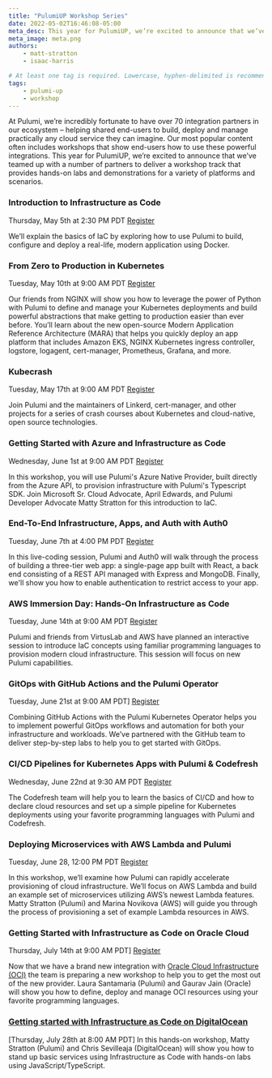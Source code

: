 ```yaml
---
title: "PulumiUP Workshop Series"
date: 2022-05-02T16:46:08-05:00
meta_desc: This year for PulumiUP, we’re excited to announce that we’ve teamed up with a number of partners to deliver a workshop track!
meta_image: meta.png
authors:
    - matt-stratton
    - isaac-harris

# At least one tag is required. Lowercase, hyphen-delimited is recommended.
tags:
    - pulumi-up
    - workshop
---
```


At Pulumi, we’re incredibly fortunate to have over 70 integration partners in our ecosystem – helping shared end-users to build, deploy and manage practically any cloud service they can imagine. Our most popular content often includes workshops that show end-users how to use these powerful integrations. This year for PulumiUP, we’re excited to announce that we’ve teamed up with a number of partners to deliver a workshop track that provides hands-on labs and demonstrations for a variety of platforms and scenarios.

<!--more-->
### Introduction to Infrastructure as Code

Thursday, May 5th at 2:30 PM PDT 
[Register](https://www.pulumi.com/resources/introduction-to-infrastructure-as-code)

We’ll explain the basics of IaC by exploring how to use Pulumi to build, configure and deploy a real-life, modern application using Docker.

### From Zero to Production in Kubernetes

Tuesday, May 10th at 9:00 AM PDT 
[Register](https://www.pulumi.com/resources/from-zero-to-production-in-kubernetes)

Our friends from NGINX will show you how to leverage the power of Python with Pulumi to define and manage your Kubernetes deployments and build powerful abstractions that make getting to production easier than ever before. You’ll learn about the new open-source Modern Application Reference Architecture (MARA) that helps you quickly deploy an app platform that includes Amazon EKS, NGINX Kubernetes ingress controller, logstore, logagent, cert-manager, Prometheus, Grafana, and more.

### Kubecrash

Tuesday, May 17th at 9:00 AM PDT 
[Register](https://www.kubecrash.io/?utm_campaign=pulumiup-2022&utm_source=web&utm_medium=partners&utm_content=pulumi)

Join Pulumi and the maintainers of Linkerd, cert-manager, and other projects for a series of crash courses about Kubernetes and cloud-native, open source technologies.

### Getting Started with Azure and Infrastructure as Code

Wednesday, June 1st at 9:00 AM PDT
[Register](https://www.pulumi.com/resources/getting-started-with-azure-native)

In this workshop, you will use Pulumi's Azure Native Provider, built directly from the Azure API, to provision infrastructure with Pulumi's Typescript SDK. Join Microsoft Sr. Cloud Advocate, April Edwards, and Pulumi Developer Advocate Matty Stratton for this introduction to IaC.

### End-To-End Infrastructure, Apps, and Auth with Auth0

Tuesday, June 7th at 4:00 PM PDT
[Register](https://www.pulumi.com/resources/end-to-end-infrastructure-apps-and-auth-with-pulumi-and-auth0)

In this live-coding session, Pulumi and Auth0 will walk through the process of building a three-tier web app: a single-page app built with React, a back end consisting of a REST API managed with Express and MongoDB. Finally, we'll show you how to enable authentication to restrict access to your app.

### AWS Immersion Day: Hands-On Infrastructure as Code

Tuesday, June 14th at 9:00 AM PDT
[Register](https://www.pulumi.com/resources/aws-immersion-day-hands-on-infrastructure-as-code)

Pulumi and friends from VirtusLab and AWS have planned an interactive session to introduce IaC concepts using familiar programming languages to provision modern cloud infrastructure. This session will focus on new Pulumi capabilities.

### GitOps with GitHub Actions and the Pulumi Operator

Tuesday, June 21st at 9:00 AM PDT]
[Register](https://www.pulumi.com/resources/gitops-with-github-actions-and-the-pulumi-operator)

Combining GitHub Actions with the Pulumi Kubernetes Operator helps you to implement powerful GitOps workflows and automation for both your infrastructure and workloads. We’ve partnered with the GitHub team to deliver step-by-step labs to help you to get started with GitOps.

### CI/CD Pipelines for Kubernetes Apps with Pulumi & Codefresh

Wednesday, June 22nd at 9:30 AM PDT
[Register](https://www.pulumi.com/resources/ci-cd-pipelines-for-kubernetes-apps-with-codefresh)

The Codefresh team will help you to learn the basics of CI/CD and how to declare cloud resources and set up a simple pipeline for Kubernetes deployments using your favorite programming languages with Pulumi and Codefresh.

### Deploying Microservices with AWS Lambda and Pulumi

Tuesday, June 28, 12:00 PM PDT
[Register](https://webinars.devops.com/pulumi-aws-workshop?utm_campaign=%242022.06.28%24_Pulumi_Workshop_DO&utm_source=Pulumi)

In this workshop, we’ll examine how Pulumi can rapidly accelerate provisioning of cloud infrastructure. We’ll focus on AWS Lambda and build an example set of microservices utilizing AWS’s newest Lambda features. Matty Stratton (Pulumi) and Marina Novikova (AWS) will guide you through the process of provisioning a set of example Lambda resources in AWS.

### Getting Started with Infrastructure as Code on Oracle Cloud

Thursday, July 14th at 9:00 AM PDT]
[Register](https://www.pulumi.com/resources/getting-started-with-infrastructure-as-code-on-oracle-cloud)

Now that we have a brand new integration with [Oracle Cloud Infrastructure (OCI)](https://www.pulumi.com/registry/packages/oci) the team is preparing a new workshop to help you to get the most out of the new provider. Laura Santamaria (Pulumi) and Gaurav Jain (Oracle) will show you how to define, deploy and manage OCI resources using your favorite programming languages.  

### [Getting started with Infrastructure as Code on DigitalOcean](https://www.pulumi.com/resources/getting-started-with-infrastructure-as-code-on-digital-ocean)

[Thursday, July 28th at 8:00 AM PDT]
In this hands-on workshop, Matty Stratton (Pulumi) and Chris Sevilleaja (DigitalOcean) will show you how to stand up basic services using Infrastructure as Code with hands-on labs using JavaScript/TypeScript.
